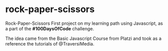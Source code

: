 # rock-paper-scissors
Rock-Paper-Scissors First project on my learning path using Javascript, as a part of the **#100DaysOfCode** challenge.

The idea came from the Basic Javascript Course from Platzi and took as a reference the tutorials of @TraversiMedia.
